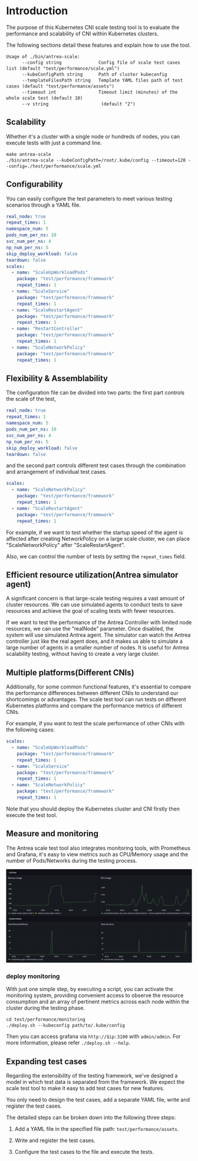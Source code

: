 # Introduction

The purpose of this Kubernetes CNI scale testing tool is to evaluate the performance and scalability of
CNI within Kubernetes clusters.

The following sections detail these features and explain how to use the tool.

```shell
Usage of ./bin/antrea-scale:
      --config string              Config file of scale test cases list (default "test/performance/scale.yml")
      --kubeConfigPath string      Path of cluster kubeconfig
      --templateFilesPath string   Template YAML files path of test cases (default "test/performance/assets")
      --timeout int                Timeout limit (minutes) of the whole scale test (default 10)
      --v string                    (default "2")
```

## Scalability

Whether it's a cluster with a single node or hundreds of nodes, you can execute tests with just
a command line.

```shell
make antrea-scale
./bin/antrea-scale --kubeConfigPath=/root/.kube/config --timeout=120 --config=./test/performance/scale.yml
```

## Configurability

You can easily configure the test parameters to meet various testing scenarios through a YAML file.

```yaml
real_node: true
repeat_times: 1
namespace_num: 5
pods_num_per_ns: 10
svc_num_per_ns: 4
np_num_per_ns: 5
skip_deploy_workload: false
teardown: false
scales:
  - name: "ScaleUpWorkloadPods"
    package: "test/performance/framework"
    repeat_times: 1
  - name: "ScaleService"
    package: "test/performance/framework"
    repeat_times: 1
  - name: "ScaleRestartAgent"
    package: "test/performance/framework"
    repeat_times: 1
  - name: "RestartController"
    package: "test/performance/framework"
    repeat_times: 1
  - name: "ScaleNetworkPolicy"
    package: "test/performance/framework"
    repeat_times: 1
```

## Flexibility & Assemblability

The configuration file can be divided into two parts:
the first part controls the scale of the test,

```yaml
real_node: true
repeat_times: 1
namespace_num: 5
pods_num_per_ns: 10
svc_num_per_ns: 4
np_num_per_ns: 5
skip_deploy_workload: false
teardown: false
```

and the second part controls different test cases through the combination and arrangement of
individual test cases.

```yaml
scales:
  - name: "ScaleNetworkPolicy"
    package: "test/performance/framework"
    repeat_times: 1
  - name: "ScaleRestartAgent"
    package: "test/performance/framework"
    repeat_times: 1
```

For example, if we want to test whether the startup speed of the agent is affected after creating
NetworkPolicy on a large scale cluster, we can place "ScaleNetworkPolicy" after "ScaleRestartAgent".

Also, we can control the number of tests by setting the `repeat_times` field.

## Efficient resource utilization(Antrea simulator agent)

A significant concern is that large-scale testing requires a vast amount of cluster resources.
We can use simulated agents to conduct tests to save resources and achieve the goal of scaling
tests with fewer resources.

If we want to test the performance of the Antrea Controller with limited node resources, we can
use the "realNode" parameter. Once disabled, the system will use simulated Antrea agent.
The simulator can watch the Antrea controller just like the real agent does, and it makes us
able to simulate a large number of agents in a smaller number of nodes. It is useful for Antrea
scalability testing, without having to create a very large cluster.

## Multiple platforms(Different CNIs)

Additionally, for some common functional features, it's essential to compare the performance
differences between different CNIs to understand our shortcomings or advantages.
The scale test tool can run tests on different Kubernetes platforms and compare the performance
metrics of different CNIs.

For example, if you want to test the scale performance of other CNIs with the following cases:

```yaml
scales:
  - name: "ScaleUpWorkloadPods"
    package: "test/performance/framework"
    repeat_times: 1
  - name: "ScaleService"
    package: "test/performance/framework"
    repeat_times: 1
  - name: "ScaleNetworkPolicy"
    package: "test/performance/framework"
    repeat_times: 1
```

Note that you should deploy the Kubernetes cluster and CNI firstly then execute the test tool.

## Measure and monitoring

The Antrea scale test tool also integrates monitoring tools, with Prometheus and Grafana,
it's easy to view metrics such as CPU/Memory usage and the number of Pods/Networks during the
testing process.

![img.png](img.png)

### deploy monitoring

With just one simple step, by executing a script, you can activate the monitoring system,
providing convenient access to observe the resource consumption and an array of pertinent metrics
across each node within the cluster during the testing phase.

```shell
cd test/performance/monitoring
./deploy.sh --kubeconfig path/to/.kube/config 
```

Then you can access grafana via `http://$ip:3100` with `admin/admin`.
For more information, please refer `./deploy.sh --help`.

## Expanding test cases

Regarding the extensibility of the testing framework, we've designed a model in which test data is
separated from the framework. We expect the scale test tool to make it easy to add test cases
for new features.

You only need to design the test cases, add a separate YAML file, write and register the
test cases.

The detailed steps can be broken down into the following three steps:

1. Add a YAML file in the specified file path: `test/performance/assets`.

2. Write and register the test cases.

3. Configure the test cases to the file and execute the tests.
